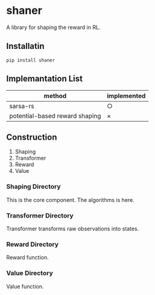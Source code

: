 # shaner
A library for shaping the reward in RL.

## Installatin
```
pip install shaner
```

## Implemantation List
|method|implemented|
|---|---|
|sarsa-rs|○|
|potential-based reward shaping|×|


## Construction
1. Shaping
1. Transformer
1. Reward
1. Value

### Shaping Directory
This is the core component. The algorithms is here.

### Transformer Directory
Transformer transforms raw observations into states. 

### Reward Directory
Reward function.

### Value Directory
Value function.